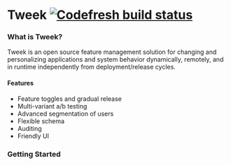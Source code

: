 # Tweek [![Codefresh build status]( https://g.codefresh.io/api/badges/build?repoOwner=Soluto&repoName=tweek&branch=master&pipelineName=tweek-all&accountName=soluto&key=eyJhbGciOiJIUzI1NiJ9.NTkwOTg1MmQ2ZDAxYjcwMDA2Yjc1ODBm.fODYFsnTAGVNVeEAA6lI0g-sTAfHjh5B9BWrOtDvSSE&type=cf-2)]( https://g.codefresh.io/repositories/Soluto/tweek/builds?filter=trigger:build;branch:master;service:590b2586eea36f000875f02e~tweek-all)

### What is Tweek? ###

Tweek is an open source feature management solution for changing and personalizing applications and system behavior dynamically, remotely, and in runtime independently from deployment/release cycles.

#### Features ####
- Feature toggles and gradual release
- Multi-variant a/b testing
- Advanced segmentation of users
- Flexible schema
- Auditing
- Friendly UI

### Getting Started ###
